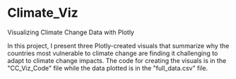 # Climate_Viz
Visualizing Climate Change Data with Plotly

In this project, I present three Plotly-created visuals that summarize why the countries most vulnerable to climate change are finding it challenging to adapt to climate change impacts. The code for creating the visuals is in the "CC_Viz_Code" file while the data plotted is in the "full_data.csv" file.

